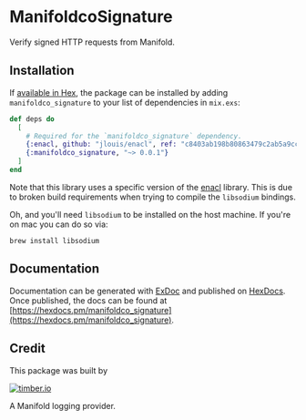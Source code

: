 # ManifoldcoSignature

Verify signed HTTP requests from Manifold.

## Installation

If [available in Hex](https://hex.pm/docs/publish), the package can be installed
by adding `manifoldco_signature` to your list of dependencies in `mix.exs`:

```elixir
def deps do
  [
    # Required for the `manifoldco_signature` dependency.
    {:enacl, github: "jlouis/enacl", ref: "c8403ab198b80863479c2ab5a9ccd0a8d73a57c4"}
    {:manifoldco_signature, "~> 0.0.1"}
  ]
end
```

Note that this library uses a specific version of the
[enacl](https://github.com/jlouis/enacl) library. This is due to broken build requirements
when trying to compile the `libsodium` bindings.

Oh, and you'll need `libsodium` to be installed on the host machine. If you're on mac you
can do so via:

```
brew install libsodium
```

## Documentation

Documentation can be generated with [ExDoc](https://github.com/elixir-lang/ex_doc)
and published on [HexDocs](https://hexdocs.pm). Once published, the docs can
be found at [https://hexdocs.pm/manifoldco_signature](https://hexdocs.pm/manifoldco_signature).

## Credit

This package was built by

[![timber.io](http://res.cloudinary.com/timber/image/upload/v1490197244/pricing/logo-purple.png)](http://timber.io/)

A Manifold logging provider.
